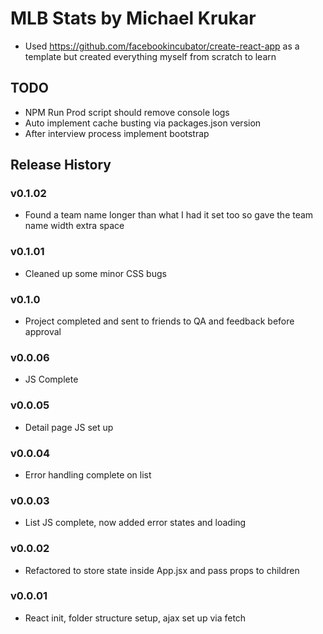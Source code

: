 # MLB Stats by Michael Krukar

- Used https://github.com/facebookincubator/create-react-app as a template but created everything myself from scratch to learn

## TODO
- NPM Run Prod script should remove console logs
- Auto implement cache busting via packages.json version
- After interview process implement bootstrap

## Release History

### v0.1.02
- Found a team name longer than what I had it set too so gave the team name width extra space

### v0.1.01
- Cleaned up some minor CSS bugs

### v0.1.0
- Project completed and sent to friends to QA and feedback before approval

### v0.0.06
- JS Complete

### v0.0.05
- Detail page JS set up

### v0.0.04
- Error handling complete on list

### v0.0.03
- List JS complete, now added error states and loading

### v0.0.02
- Refactored to store state inside App.jsx and pass props to children

### v0.0.01
- React init, folder structure setup, ajax set up via fetch
